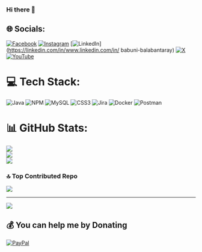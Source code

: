 ### Hi there 👋

<!--
**Babuni610894/Babuni610894** is a ✨ _special_ ✨ repository because its `README.md` (this file) appears on your GitHub profile.

Here are some ideas to get you started:

- 🔭 I’m currently working on ...
- 🌱 I’m currently learning ...
- 👯 I’m looking to collaborate on ...
- 🤔 I’m looking for help with ...
- 💬 Ask me about ...
- 📫 How to reach me: ...
- 😄 Pronouns: ...
- ⚡ Fun fact: ...
-->


## 🌐 Socials:
[![Facebook](https://img.shields.io/badge/Facebook-%231877F2.svg?logo=Facebook&logoColor=white)](https://facebook.com/https://www.facebook.com/babuni.balabantaray) [![Instagram](https://img.shields.io/badge/Instagram-%23E4405F.svg?logo=Instagram&logoColor=white)](https://instagram.com/https://www.instagram.com/big_b_ray/) [![LinkedIn](https://img.shields.io/badge/LinkedIn-%230077B5.svg?logo=linkedin&logoColor=white)](https://linkedin.com/in/www.linkedin.com/in/ babuni-balabantaray) [![X](https://img.shields.io/badge/X-black.svg?logo=X&logoColor=white)](https://x.com/https://twitter.com/Babuni610) [![YouTube](https://img.shields.io/badge/YouTube-%23FF0000.svg?logo=YouTube&logoColor=white)](https://youtube.com/@https://thanks-foryourhelp.blogspot.com/) 

# 💻 Tech Stack:
![Java](https://img.shields.io/badge/java-%23ED8B00.svg?style=for-the-badge&logo=openjdk&logoColor=white) ![NPM](https://img.shields.io/badge/NPM-%23CB3837.svg?style=for-the-badge&logo=npm&logoColor=white) ![MySQL](https://img.shields.io/badge/mysql-%2300000f.svg?style=for-the-badge&logo=mysql&logoColor=white) ![CSS3](https://img.shields.io/badge/css3-%231572B6.svg?style=for-the-badge&logo=css3&logoColor=white) ![Jira](https://img.shields.io/badge/jira-%230A0FFF.svg?style=for-the-badge&logo=jira&logoColor=white) ![Docker](https://img.shields.io/badge/docker-%230db7ed.svg?style=for-the-badge&logo=docker&logoColor=white) ![Postman](https://img.shields.io/badge/Postman-FF6C37?style=for-the-badge&logo=postman&logoColor=white)
# 📊 GitHub Stats:
![](https://github-readme-stats.vercel.app/api?username=Babuni610894&theme=swift&hide_border=false&include_all_commits=true&count_private=false)<br/>
![](https://github-readme-streak-stats.herokuapp.com/?user=Babuni610894&theme=swift&hide_border=false)<br/>
![](https://github-readme-stats.vercel.app/api/top-langs/?username=Babuni610894&theme=swift&hide_border=false&include_all_commits=true&count_private=false&layout=compact)

### 🔝 Top Contributed Repo
![](https://github-contributor-stats.vercel.app/api?username=Babuni610894&limit=5&theme=dark&combine_all_yearly_contributions=true)

---
[![](https://visitcount.itsvg.in/api?id=Babuni610894&icon=0&color=0)](https://visitcount.itsvg.in)

  ## 💰 You can help me by Donating
  [![PayPal](https://img.shields.io/badge/PayPal-00457C?style=for-the-badge&logo=paypal&logoColor=white)](https://paypal.me/babuni610894@gmail.com) 

  
<!-- Proudly created with GPRM ( https://gprm.itsvg.in ) -->
